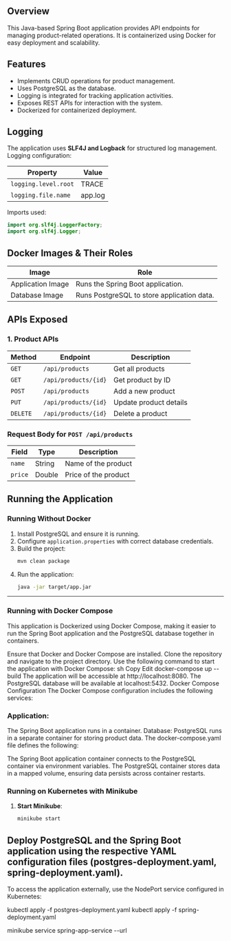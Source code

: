 ## Overview
This Java-based Spring Boot application provides API endpoints for managing product-related operations. It is containerized using Docker for easy deployment and scalability.

## Features
- Implements CRUD operations for product management.
- Uses PostgreSQL as the database.
- Logging is integrated for tracking application activities.
- Exposes REST APIs for interaction with the system.
- Dockerized for containerized deployment.

## Logging
The application uses **SLF4J and Logback** for structured log management. Logging configuration:

| Property | Value |
|----------|-------|
| `logging.level.root` | TRACE |
| `logging.file.name` | app.log |

Imports used:
```java
import org.slf4j.LoggerFactory;
import org.slf4j.Logger;
```

## Docker Images & Their Roles
| Image | Role |
|-------|------|
| Application Image | Runs the Spring Boot application. |
| Database Image | Runs PostgreSQL to store application data. |


## APIs Exposed
### 1. **Product APIs**
| Method | Endpoint | Description |
|--------|---------|-------------|
| `GET` | `/api/products` | Get all products |
| `GET` | `/api/products/{id}` | Get product by ID |
| `POST` | `/api/products` | Add a new product |
| `PUT` | `/api/products/{id}` | Update product details |
| `DELETE` | `/api/products/{id}` | Delete a product |

### Request Body for `POST /api/products`
| Field | Type | Description |
|--------|------|-------------|
| `name` | String | Name of the product |
| `price` | Double | Price of the product |

## Running the Application

### Running Without Docker
1. Install PostgreSQL and ensure it is running.
2. Configure `application.properties` with correct database credentials.
3. Build the project:
   ```sh
   mvn clean package
   ```
4. Run the application:
   ```sh
   java -jar target/app.jar
   ```

---

### Running with Docker Compose
This application is Dockerized using Docker Compose, making it easier to run the Spring Boot application and the PostgreSQL database together in containers.

Ensure that Docker and Docker Compose are installed.
Clone the repository and navigate to the project directory.
Use the following command to start the application with Docker Compose:
sh
Copy
Edit
docker-compose up --build
The application will be accessible at http://localhost:8080.
The PostgreSQL database will be available at localhost:5432.
Docker Compose Configuration
The Docker Compose configuration includes the following services:

### Application:
The Spring Boot application runs in a container.
Database: PostgreSQL runs in a separate container for storing product data.
The docker-compose.yaml file defines the following:

The Spring Boot application container connects to the PostgreSQL container via environment variables.
The PostgreSQL container stores data in a mapped volume, ensuring data persists across container restarts.
### Running on Kubernetes with Minikube

1. **Start Minikube**:
   ```sh
   minikube start

## Deploy PostgreSQL and the Spring Boot application using the respective YAML configuration files (postgres-deployment.yaml, spring-deployment.yaml).

To access the application externally, use the NodePort service configured in Kubernetes:

kubectl apply -f postgres-deployment.yaml
kubectl apply -f spring-deployment.yaml

minikube service spring-app-service --url


